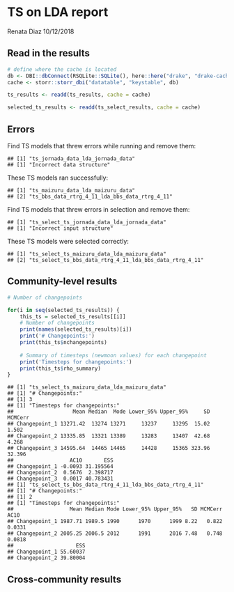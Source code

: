 TS on LDA report
================
Renata Diaz
10/12/2018

Read in the results
-------------------

``` r
# define where the cache is located
db <- DBI::dbConnect(RSQLite::SQLite(), here::here("drake", "drake-cache.sqlite"))
cache <- storr::storr_dbi("datatable", "keystable", db)

ts_results <- readd(ts_results, cache = cache)

selected_ts_results <- readd(ts_select_results, cache = cache)
```

Errors
------

Find TS models that threw errors while running and remove them:

    ## [1] "ts_jornada_data_lda_jornada_data"
    ## [1] "Incorrect data structure"

These TS models ran successfully:

    ## [1] "ts_maizuru_data_lda_maizuru_data"            
    ## [2] "ts_bbs_data_rtrg_4_11_lda_bbs_data_rtrg_4_11"

Find TS models that threw errors in selection and remove them:

    ## [1] "ts_select_ts_jornada_data_lda_jornada_data"
    ## [1] "Incorrect input structure"

These TS models were selected correctly:

    ## [1] "ts_select_ts_maizuru_data_lda_maizuru_data"            
    ## [2] "ts_select_ts_bbs_data_rtrg_4_11_lda_bbs_data_rtrg_4_11"

Community-level results
-----------------------

``` r
# Number of changepoints

for(i in seq(selected_ts_results)) {
    this_ts = selected_ts_results[[i]]
    # Number of changepoints
    print(names(selected_ts_results)[i])
    print('# Changepoints:')
    print(this_ts$nchangepoints)
    
    # Summary of timesteps (newmoon values) for each changepoint
    print('Timesteps for changepoints:')
    print(this_ts$rho_summary)
}
```

    ## [1] "ts_select_ts_maizuru_data_lda_maizuru_data"
    ## [1] "# Changepoints:"
    ## [1] 3
    ## [1] "Timesteps for changepoints:"
    ##                   Mean Median  Mode Lower_95% Upper_95%     SD MCMCerr
    ## Changepoint_1 13271.42  13274 13271     13237     13295  15.02   1.502
    ## Changepoint_2 13335.85  13321 13389     13283     13407  42.68   4.268
    ## Changepoint_3 14595.64  14465 14465     14428     15365 323.96  32.396
    ##                  AC10       ESS
    ## Changepoint_1 -0.0093 31.195564
    ## Changepoint_2  0.5676  2.398717
    ## Changepoint_3  0.0017 40.783431
    ## [1] "ts_select_ts_bbs_data_rtrg_4_11_lda_bbs_data_rtrg_4_11"
    ## [1] "# Changepoints:"
    ## [1] 2
    ## [1] "Timesteps for changepoints:"
    ##                  Mean Median Mode Lower_95% Upper_95%   SD MCMCerr   AC10
    ## Changepoint_1 1987.71 1989.5 1990      1970      1999 8.22   0.822 0.0331
    ## Changepoint_2 2005.25 2006.5 2012      1991      2016 7.48   0.748 0.0818
    ##                    ESS
    ## Changepoint_1 55.60037
    ## Changepoint_2 39.80004

Cross-community results
-----------------------
